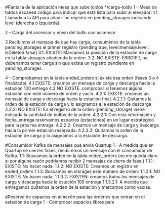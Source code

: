 #Pantalla de la aplicación mesa que sube toldos */carga-toldo
1 - Mesa de toldos escanea código para indicar que está lista para subir al elevador:
    1.1: Llamada a la API para añadir un registro en pending_storages indicando level (derecha o izquierda)

2 - Carga del ascensor y envío del todlo con ascensor

3   Recibimos el mensaje de que hay carga, consumimos de la tabla pending_storages el primer registro 
    {pending:true, level:mensaje.level, isDeleted:false}
    3.1: EXISTE: Marcamos la posición de la estación de carga en la tabla storages añadiendo la orden.
    3.2: NO EXISTE: ERROR!!!, no deberíamos tener carga sin que exista un registro pendiente en pending_storages.

4 - Comprobamos en la tabla ended_orders si existe esa orden (fases 3 o 4 finalizada).
    4.1 EXISTE: creamos un mensaje de carga y descarga hacia la estación 100 entrega
    4.2 NO EXISTE: comprobar si tenemos algúna estación con este número de orden y vacío.
        4.2.1: EXISTE: creamos un mensaje de carga y descarga hacia la estación final.
            4.2.1.1: Quitamos la orden de la estación de carga y lo asignamos a la estación de descarga
        4.2.2: NO EXISTE: En el registro de la orden (pending_storage) viene indicada la cantidad de bultos de la orden. 
            4.2.2.1: Con esta información y fecha_entrega reservamos espacios (estaciones) en un lugar estratégico para la próxima entrega.
            4.2.2.2: Creamos un mensaje de carga y descarga hacia la primer estación reservada.
            4.2.2.2: Quitamos la orden de la estación de carga y lo asignamos a la estación de descarga.

#Consumidor Kafka de mensajes que envía Quartup
1 - A medida que en Quartup se cierren fases, recibiremos un mensaje con el consumidor de Kafka.
    1.1: Buscamos la orden en la tabla ended_orders (no me queda claro si por alguna razón podríamos recibir 2 mensajes de cierre de fase.)
        1.1.1: EXISTE:  No hacer nada.
        1.1.2: NO EXISTE:  Creamos un registro en ended_orders
        1.1.3: Buscamos en storages este número de orden:
            1.1.3.1: NO EXISTE: No hacer nada.
            1.1.3.2: EXISTEN: creamos todos los mensajes de carga y descarga hacia la estación 100 entrega
                1.1.3.2.1: A medida que entregamos quitamos la orden de la estación y marcamos como vacías.

#Reserva de espacios en almacén para las órdenes que entran en el estación de carga
1 - Comprobar espacios libres para